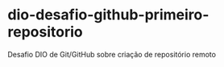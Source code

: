 # dio-desafio-github-primeiro-repositorio
Desafio DIO de Git/GitHub sobre criação de repositório remoto
